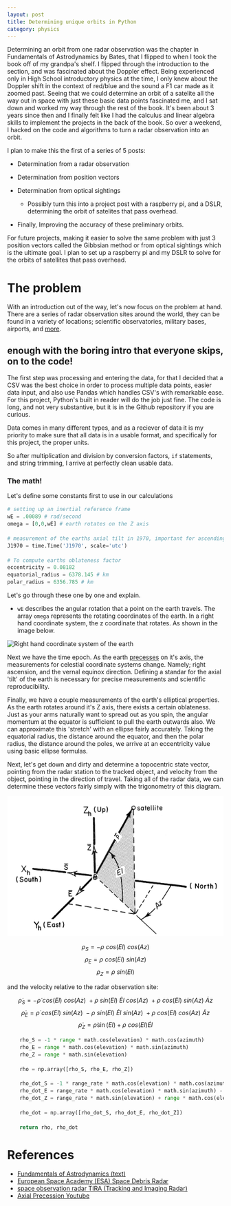 ```yaml
---
layout: post
title: Determining unique orbits in Python
category: physics
---
```


Determining an orbit from one radar observation was the chapter in Fundamentals of Astrodynamics by Bates, that I flipped to when I took the book off of my grandpa's shelf. I flipped through the introduction to the section, and was fascinated about the Doppler effect. Being experienced only in High School introductory physics at the time, I only knew about the Doppler shift in the context of red/blue and the sound a F1 car made as it zoomed past. Seeing that we could determine an orbit of a satelite all the way out in space with just these basic data points fascinated me, and I sat down and worked my way through the rest of the book. It's been about 3 years since then and I finally felt like I had the calculus and linear algebra skills to implement the projects in the back of the book. So over a weekend, I hacked on the code and algorithms to turn a radar observation into an orbit. 

I plan to make this the first of a series of 5 posts:

- Determination from a radar observation

- Determination from position vectors

- Determination from optical sightings

  - Possibly turn this into a project post with a raspberry pi, and a DSLR, determining the orbit of satelites that pass overhead.

- Finally, Improving the accuracy of these preliminary orbits.

For future projects, making it easier to solve the same problem with just 3 position vectors called the Gibbsian method or from optical sightings which is the ultimate goal. I plan to set up a raspberry pi and my DSLR to solve for the orbits of satellites that pass overhead.

# The problem

With an introduction out of the way, let's now focus on the problem at hand. There are a series of radar observation sites around the world, they can be found in a variety of locations; scientific observatories, military bases, airports, and [more][1].

## enough with the boring intro that everyone skips, on to the code!

The first step was processing and entering the data, for that I decided that a CSV was the best choice in order to process multiple data points, easier data input, and also use Pandas which handles CSV's with remarkable ease. For this project, Python's built in reader will do the job just fine. The code is long, and not very substantive, but it is in the Github repository if you are curious.

Data comes in many different types, and as a reciever of data it is my priority to make sure that all data is in a usable format, and specifically for this project, the proper units. 

So after multiplication and division by conversion factors, ```if``` statements, and string trimming, I arrive at perfectly clean usable data. 

### The math!

Let's define some constants first to use in our calculations

```python
# setting up an inertial reference frame
wE = .00089 # rad/second
omega = [0,0,wE] # earth rotates on the Z axis

# measurement of the earths axial tilt in 1970, important for ascending node calculations
J1970 = time.Time('J1970', scale='utc')

# To compute earths oblateness factor
eccentricity = 0.08182
equatorial_radius = 6378.145 # km
polar_radius = 6356.785 # km
```

Let's go through these one by one and explain. 

- ```wE``` describes the angular rotation that a point on the earth travels. The array ```omega``` represents the rotating coordinates of the earth. In a right hand coordinate system, the z coordinate that rotates. As shown in the image below.

![Right hand coordinate system of the earth](http://chrishorton.github.io/images/coordinate-system_FIGURE_1-300x275.jpg)

Next we have the time epoch. As the earth [precesses](https://en.wikipedia.org/wiki/Axial_precession#Precession_of_the_equinoxes) on it's axis, the measurements for celestial coordinate systems change. Namely; right ascension, and the vernal equinox direction. Defining a standar for the axial 'tilt' of the earth is necessary for precise measurements and scientific reproducibility.

Finally, we have a couple measurements of the earth's elliptical properties. As the earth rotates around it's Z axis, there exists a certain oblateness. Just as your arms naturally want to spread out as you spin, the angular momentum at the equator is sufficient to pull the earth outwards also. We can approximate this 'stretch' with an ellipse fairly accurately. Taking the equatorial radius, the distance around the equator, and then the polar radius, the distance around the poles, we arrive at an eccentricity value using basic ellipse formulas.

Next, let's get down and dirty and determine a topocentric state vector, pointing from the radar station to the tracked object, and velocity from the object, pointing in the direction of travel. Taking all of the radar data, we can determine these vectors fairly simply with the trigonometry of this diagram.

![diagram](https://raw.githubusercontent.com/chrishorton/chrishorton.github.io/master/images/topocentric_coordinat_system.png)

$$ \rho_{S} = - \rho\ cos(El)\ cos(Az) $$
$$ \rho_{E} = \rho\ cos(El)\ sin(Az) $$
$$ \rho_{Z} = \rho\ sin(El) $$

and the velocity relative to the radar observation site:

$$ \dot\rho_{S} = -\dot\rho\ cos(El)\ cos(Az)\ + \rho\ sin(El)\ \dot El\ cos(Az)\ + \rho\ cos(El)\ sin(Az)\ \dot Az $$
$$ \dot\rho_{E} = \dot\rho\ cos(El)\ sin(Az)\ - \rho\ sin(El)\ \dot El\ sin(Az)\ + \rho\ cos(El)\ cos(Az)\ \dot Az $$
$$ \dot\rho_{Z} = \dot\rho\sin(El) + \rho\ cos(El)\dot El $$

```python
    rho_S = -1 * range * math.cos(elevation) * math.cos(azimuth)
    rho_E = range * math.cos(elevation) * math.sin(azimuth)
    rho_Z = range * math.sin(elevation)

    rho = np.array([rho_S, rho_E, rho_Z])

    rho_dot_S = -1 * range_rate * math.cos(elevation) * math.cos(azimuth) + range * math.sin(elevation) * elevation_rate * math.cos(azimuth) + range * math.cos(elevation) * math.sin(azimuth) * azimuth_rate
    rho_dot_E = range_rate * math.cos(elevation) * math.sin(azimuth) - range * math.sin(elevation) * elevation_rate * math.sin(azimuth) + range * math.cos(elevation) * math.cos(azimuth) * azimuth_rate
    rho_dot_Z = range_rate * math.sin(elevation) + range * math.cos(elevation) * elevation_rate
    
    rho_dot = np.array([rho_dot_S, rho_dot_E, rho_dot_Z])

    return rho, rho_dot
```

[1]: https://www.esa.int/Safety_Security/Space_Debris/Scanning_and_observing2

# References

- [Fundamentals of Astrodynamics (text)](https://www.amazon.com/Fundamentals-Astrodynamics-Dover-Aeronautical-Engineering/dp/0486600610)
- [European Space Academy (ESA) Space Debris Radar](https://www.esa.int/Safety_Security/Space_Debris/Scanning_and_observing2)
- [space observation radar TIRA (Tracking and Imaging Radar)](https://www.fhr.fraunhofer.de/en/the-institute/technical-equipment/Space-observation-radar-TIRA.html)
- [Axial Precession Youtube](https://www.youtube.com/watch?v=ty9QSiVC2g0)
